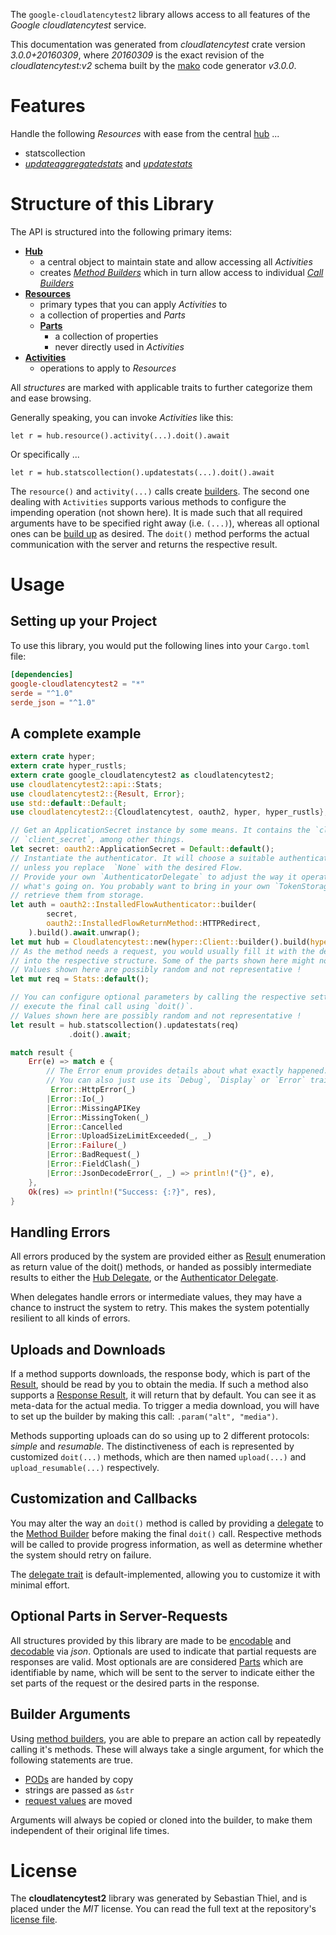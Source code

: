 <!---
DO NOT EDIT !
This file was generated automatically from 'src/mako/api/README.md.mako'
DO NOT EDIT !
-->
The `google-cloudlatencytest2` library allows access to all features of the *Google cloudlatencytest* service.

This documentation was generated from *cloudlatencytest* crate version *3.0.0+20160309*, where *20160309* is the exact revision of the *cloudlatencytest:v2* schema built by the [mako](http://www.makotemplates.org/) code generator *v3.0.0*.
# Features

Handle the following *Resources* with ease from the central [hub](https://docs.rs/google-cloudlatencytest2/3.0.0+20160309/google_cloudlatencytest2/Cloudlatencytest) ... 

* statscollection
 * [*updateaggregatedstats*](https://docs.rs/google-cloudlatencytest2/3.0.0+20160309/google_cloudlatencytest2/api::StatscollectionUpdateaggregatedstatCall) and [*updatestats*](https://docs.rs/google-cloudlatencytest2/3.0.0+20160309/google_cloudlatencytest2/api::StatscollectionUpdatestatCall)




# Structure of this Library

The API is structured into the following primary items:

* **[Hub](https://docs.rs/google-cloudlatencytest2/3.0.0+20160309/google_cloudlatencytest2/Cloudlatencytest)**
    * a central object to maintain state and allow accessing all *Activities*
    * creates [*Method Builders*](https://docs.rs/google-cloudlatencytest2/3.0.0+20160309/google_cloudlatencytest2/client::MethodsBuilder) which in turn
      allow access to individual [*Call Builders*](https://docs.rs/google-cloudlatencytest2/3.0.0+20160309/google_cloudlatencytest2/client::CallBuilder)
* **[Resources](https://docs.rs/google-cloudlatencytest2/3.0.0+20160309/google_cloudlatencytest2/client::Resource)**
    * primary types that you can apply *Activities* to
    * a collection of properties and *Parts*
    * **[Parts](https://docs.rs/google-cloudlatencytest2/3.0.0+20160309/google_cloudlatencytest2/client::Part)**
        * a collection of properties
        * never directly used in *Activities*
* **[Activities](https://docs.rs/google-cloudlatencytest2/3.0.0+20160309/google_cloudlatencytest2/client::CallBuilder)**
    * operations to apply to *Resources*

All *structures* are marked with applicable traits to further categorize them and ease browsing.

Generally speaking, you can invoke *Activities* like this:

```Rust,ignore
let r = hub.resource().activity(...).doit().await
```

Or specifically ...

```ignore
let r = hub.statscollection().updatestats(...).doit().await
```

The `resource()` and `activity(...)` calls create [builders][builder-pattern]. The second one dealing with `Activities` 
supports various methods to configure the impending operation (not shown here). It is made such that all required arguments have to be 
specified right away (i.e. `(...)`), whereas all optional ones can be [build up][builder-pattern] as desired.
The `doit()` method performs the actual communication with the server and returns the respective result.

# Usage

## Setting up your Project

To use this library, you would put the following lines into your `Cargo.toml` file:

```toml
[dependencies]
google-cloudlatencytest2 = "*"
serde = "^1.0"
serde_json = "^1.0"
```

## A complete example

```Rust
extern crate hyper;
extern crate hyper_rustls;
extern crate google_cloudlatencytest2 as cloudlatencytest2;
use cloudlatencytest2::api::Stats;
use cloudlatencytest2::{Result, Error};
use std::default::Default;
use cloudlatencytest2::{Cloudlatencytest, oauth2, hyper, hyper_rustls};

// Get an ApplicationSecret instance by some means. It contains the `client_id` and 
// `client_secret`, among other things.
let secret: oauth2::ApplicationSecret = Default::default();
// Instantiate the authenticator. It will choose a suitable authentication flow for you, 
// unless you replace  `None` with the desired Flow.
// Provide your own `AuthenticatorDelegate` to adjust the way it operates and get feedback about 
// what's going on. You probably want to bring in your own `TokenStorage` to persist tokens and
// retrieve them from storage.
let auth = oauth2::InstalledFlowAuthenticator::builder(
        secret,
        oauth2::InstalledFlowReturnMethod::HTTPRedirect,
    ).build().await.unwrap();
let mut hub = Cloudlatencytest::new(hyper::Client::builder().build(hyper_rustls::HttpsConnector::with_native_roots()), auth);
// As the method needs a request, you would usually fill it with the desired information
// into the respective structure. Some of the parts shown here might not be applicable !
// Values shown here are possibly random and not representative !
let mut req = Stats::default();

// You can configure optional parameters by calling the respective setters at will, and
// execute the final call using `doit()`.
// Values shown here are possibly random and not representative !
let result = hub.statscollection().updatestats(req)
             .doit().await;

match result {
    Err(e) => match e {
        // The Error enum provides details about what exactly happened.
        // You can also just use its `Debug`, `Display` or `Error` traits
         Error::HttpError(_)
        |Error::Io(_)
        |Error::MissingAPIKey
        |Error::MissingToken(_)
        |Error::Cancelled
        |Error::UploadSizeLimitExceeded(_, _)
        |Error::Failure(_)
        |Error::BadRequest(_)
        |Error::FieldClash(_)
        |Error::JsonDecodeError(_, _) => println!("{}", e),
    },
    Ok(res) => println!("Success: {:?}", res),
}

```
## Handling Errors

All errors produced by the system are provided either as [Result](https://docs.rs/google-cloudlatencytest2/3.0.0+20160309/google_cloudlatencytest2/client::Result) enumeration as return value of
the doit() methods, or handed as possibly intermediate results to either the 
[Hub Delegate](https://docs.rs/google-cloudlatencytest2/3.0.0+20160309/google_cloudlatencytest2/client::Delegate), or the [Authenticator Delegate](https://docs.rs/yup-oauth2/*/yup_oauth2/trait.AuthenticatorDelegate.html).

When delegates handle errors or intermediate values, they may have a chance to instruct the system to retry. This 
makes the system potentially resilient to all kinds of errors.

## Uploads and Downloads
If a method supports downloads, the response body, which is part of the [Result](https://docs.rs/google-cloudlatencytest2/3.0.0+20160309/google_cloudlatencytest2/client::Result), should be
read by you to obtain the media.
If such a method also supports a [Response Result](https://docs.rs/google-cloudlatencytest2/3.0.0+20160309/google_cloudlatencytest2/client::ResponseResult), it will return that by default.
You can see it as meta-data for the actual media. To trigger a media download, you will have to set up the builder by making
this call: `.param("alt", "media")`.

Methods supporting uploads can do so using up to 2 different protocols: 
*simple* and *resumable*. The distinctiveness of each is represented by customized 
`doit(...)` methods, which are then named `upload(...)` and `upload_resumable(...)` respectively.

## Customization and Callbacks

You may alter the way an `doit()` method is called by providing a [delegate](https://docs.rs/google-cloudlatencytest2/3.0.0+20160309/google_cloudlatencytest2/client::Delegate) to the 
[Method Builder](https://docs.rs/google-cloudlatencytest2/3.0.0+20160309/google_cloudlatencytest2/client::CallBuilder) before making the final `doit()` call. 
Respective methods will be called to provide progress information, as well as determine whether the system should 
retry on failure.

The [delegate trait](https://docs.rs/google-cloudlatencytest2/3.0.0+20160309/google_cloudlatencytest2/client::Delegate) is default-implemented, allowing you to customize it with minimal effort.

## Optional Parts in Server-Requests

All structures provided by this library are made to be [encodable](https://docs.rs/google-cloudlatencytest2/3.0.0+20160309/google_cloudlatencytest2/client::RequestValue) and 
[decodable](https://docs.rs/google-cloudlatencytest2/3.0.0+20160309/google_cloudlatencytest2/client::ResponseResult) via *json*. Optionals are used to indicate that partial requests are responses 
are valid.
Most optionals are are considered [Parts](https://docs.rs/google-cloudlatencytest2/3.0.0+20160309/google_cloudlatencytest2/client::Part) which are identifiable by name, which will be sent to 
the server to indicate either the set parts of the request or the desired parts in the response.

## Builder Arguments

Using [method builders](https://docs.rs/google-cloudlatencytest2/3.0.0+20160309/google_cloudlatencytest2/client::CallBuilder), you are able to prepare an action call by repeatedly calling it's methods.
These will always take a single argument, for which the following statements are true.

* [PODs][wiki-pod] are handed by copy
* strings are passed as `&str`
* [request values](https://docs.rs/google-cloudlatencytest2/3.0.0+20160309/google_cloudlatencytest2/client::RequestValue) are moved

Arguments will always be copied or cloned into the builder, to make them independent of their original life times.

[wiki-pod]: http://en.wikipedia.org/wiki/Plain_old_data_structure
[builder-pattern]: http://en.wikipedia.org/wiki/Builder_pattern
[google-go-api]: https://github.com/google/google-api-go-client

# License
The **cloudlatencytest2** library was generated by Sebastian Thiel, and is placed 
under the *MIT* license.
You can read the full text at the repository's [license file][repo-license].

[repo-license]: https://github.com/Byron/google-apis-rsblob/main/LICENSE.md
